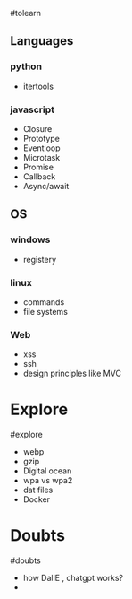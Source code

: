 #tolearn 

## Languages

### python
- itertools
### javascript
- Closure
- Prototype
- Eventloop
- Microtask
- Promise
- Callback
- Async/await

## OS

### windows
- registery
### linux
- commands
- file systems

### Web
- xss
- ssh 
- design principles like MVC

# Explore
#explore
- webp
- gzip
- Digital ocean
- wpa vs wpa2
- dat files
- Docker

# Doubts
#doubts 
- how DallE , chatgpt works?
- 